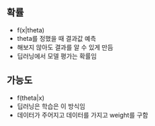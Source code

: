 ## 확률
* f(x|theta)
* theta를 정했을 때 결과값 예측
* 해보지 않아도 결과를 알 수 있게 만듬
* 딥러닝에서 모델 평가는 확률임

## 가능도
* f(theta|x)
* 딥러닝은 학습은 이 방식임
* 데이터가 주어지고 데이터를 가지고 weight를 구함

